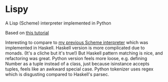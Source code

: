 Lispy
=====
A Lisp (Scheme) interpreter implemented in Python

Based on [this tutorial](http://norvig.com/lispy.html)

Interesting to compare to [my previous Scheme interpreter](https://github.com/brian-carroll/haskell-simple-compiler)
which was implemented in Haskell.
Haskell version is more complicated due to monads. (It's a cliche but it's true!)
But Haskell pattern matching is nice, and refactoring was great.
Python version feels more loose, e.g. defining Number as a tuple instead of a class, just because isinstance accepts tuples, feels like an awkward special case.
Python tokenizer uses regex which is disgusting compared to Haskell's parsec.
